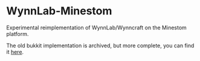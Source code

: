 # WynnLab-Minestom
Experimental reimplementation of WynnLab/Wynncraft on the Minestom platform.

The old bukkit implementation is archived, but more complete, you can find it [here](https://github.com/wynnlab/wynnlab-core).
